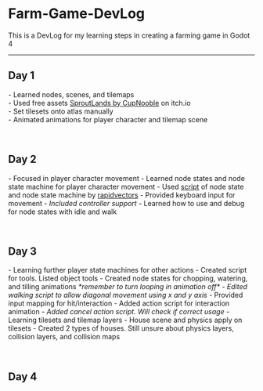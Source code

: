 # Farm-Game-DevLog

<p>This is a DevLog for my learning steps in creating a farming game in Godot 4</p>

<hr>
<h2>Day 1</h2>
<p>- Learned nodes, scenes, and tilemaps<br>
- Used free assets <a href="https://cupnooble.itch.io/sprout-lands-asset-pack">SproutLands by CupNooble</a> on itch.io<br>
- Set tilesets onto atlas manually<br>
- Animated animations for player character and tilemap scene</p>
<br>

<h2>Day 2</h2>
<p>- Focused in player character movement
- Learned node states and node state machine for player character movement
- Used <a href="https://github.com/rapidvectors/tutorial-components-and-scripts/tree/main/tutorials/croptails">script</a> of node state and node state machine by <a href="https://github.com/rapidvectors">rapidvectors</a>
- Provided keyboard input for movement
- <i>Included controller support</i>
- Learned how to use and debug for node states with idle and walk</p>

<br>
<h2>Day 3</h2>
<p>- Learning further player state machines for other actions
- Created script for tools. Listed object tools
- Created node states for chopping, watering, and tilling animations
<i>  *remember to turn looping in animation off*</i>
- <i>Edited walking script to allow diagonal movement using x and y axis</i>
- Provided input mapping for hit/interaction
- Added action script for interaction animation
- <i>Added cancel action script. Will check if correct usage</i>
- Learning tilesets and tilemap layers
- House scene and physics apply on tilesets
- Created 2 types of houses. Still unsure about physics layers, collision layers, and collision maps</p>
<br>

<h2>Day 4</h2>
<p></p>
